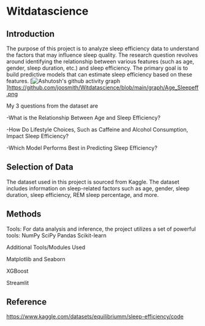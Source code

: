 # Witdatascience
## Introduction
The purpose of this project is to analyze sleep efficiency data to understand the factors that may influence sleep quality. The research question revolves around identifying the relationship between various features (such as age, gender, sleep duration, etc.) and sleep efficiency. The primary goal is to build predictive models that can estimate sleep efficiency based on these features.
[![Ashutosh's github activity graph](https://github-readme-activity-graph.vercel.app/graph?username=Ashutosh00710&theme=dracula)]https://github.com/joosmith/Witdatascience/blob/main/graph/Age_Sleepeff.png

My 3 questions from the dataset are

-What is the Relationship Between Age and Sleep Efficiency?

-How Do Lifestyle Choices, Such as Caffeine and Alcohol Consumption, Impact Sleep Efficiency?

-Which Model Performs Best in Predicting Sleep Efficiency?

## Selection of Data

The dataset used in this project is sourced from Kaggle. The dataset includes information on sleep-related factors such as age, gender, sleep duration, sleep efficiency, REM sleep percentage, and more. 

## Methods
Tools:
For data analysis and inference, the project utilizes a set of powerful tools:
NumPy
SciPy
Pandas 
Scikit-learn

Additional Tools/Modules Used 

Matplotlib and Seaborn

XGBoost

Streamlit

## Reference

https://www.kaggle.com/datasets/equilibriumm/sleep-efficiency/code
